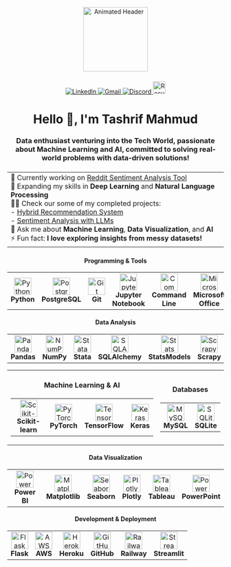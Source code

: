 <div align="center">
  <img height="150" src="https://1.bp.blogspot.com/-PerenMfIjCM/XpcyoHWXSzI/AAAAAAAAB-g/DuPj_IoSWAMod3pVy4eEya4uxk-KN0UuACLcBGAsYHQ/s1600/typing%2Bcat%2Bgif3.gif" alt="Animated Header" />
</div>

###

<div align="center">
  <a href="https://www.linkedin.com/in/tashrifmahmud" target="_blank">
    <img src="https://img.shields.io/badge/LinkedIn-blue?style=for-the-badge&logo=linkedin&logoColor=white" alt="LinkedIn" />
  </a>
  <a href="mailto:mahmudtashrif@gmail.com" target="_blank">
    <img src="https://img.shields.io/badge/Gmail-red?style=for-the-badge&logo=gmail&logoColor=white" alt="Gmail" />
  </a>
  <a href="https://discordlookup.com/user/1117829620021071883" target="_blank">
    <img src="https://img.shields.io/badge/Discord-blueviolet?style=for-the-badge&logo=discord&logoColor=white" alt="Discord" />
  </a>
  <a href="https://github.com/tashrifmahmud/TashrifMahmud/releases/download/v1.0.0/Resume_Tashrif_Mahmud.pdf" target="_blank">
    <img src="https://img.shields.io/badge/Resume-gray?style=for-the-badge&logo=adobeacrobatreader&logoColor=white" height="29px" alt="Resume" />
  </a>
</div>



###

<h1 align="center">Hello 👋, I'm Tashrif Mahmud

###

<h3 align="center">Data enthusiast venturing into the Tech World, passionate about Machine Learning and AI, committed to solving real-world problems with data-driven solutions!</h3>

###

<div align="center">
  <table>
    <tr>
      <td align="left">
        🔭 Currently working on <a href="https://sentiment-analysis-v2.streamlit.app/Reddit_Sentiment_Analysis_Tool" target="_blank">Reddit Sentiment Analysis Tool</a><br>
        🌱 Expanding my skills in <b>Deep Learning</b> and <b>Natural Language Processing</b><br>
        👨‍💻 Check our some of my completed projects: <br>
        - <a href="https://hybrid-recommender-system.streamlit.app" target="_blank">Hybrid Recommendation System</a><br>
        - <a href="https://sentiment-analysis-v2.streamlit.app" target="_blank">Sentiment Analysis with LLMs</a><br>
        💬 Ask me about <b>Machine Learning</b>, <b>Data Visualization</b>, and <b>AI</b><br>
        ⚡ Fun fact: <b>I love exploring insights from messy datasets!</b>
      </td>
    </tr>
  </table>
</div>

###
<div align="center">

#### Programming & Tools
<table>
  <tr>
    <td align="center"><img src="https://cdn.jsdelivr.net/gh/devicons/devicon/icons/python/python-original.svg" height="40" alt="Python" /><br><b>Python</b></td>
    <td align="center"><img src="https://cdn.jsdelivr.net/gh/devicons/devicon/icons/postgresql/postgresql-original.svg" height="40" alt="PostgreSQL" /><br><b>PostgreSQL</b></td>
    <td align="center"><img src="https://cdn.jsdelivr.net/gh/devicons/devicon/icons/git/git-original.svg" height="40" alt="Git" /><br><b>Git</b></td>
    <td align="center"><img src="https://cdn.jsdelivr.net/gh/devicons/devicon/icons/jupyter/jupyter-original.svg" height="40" alt="Jupyter Notebook" /><br><b>Jupyter Notebook</b></td>
    <td align="center"><img src="https://cdn.jsdelivr.net/gh/devicons/devicon/icons/linux/linux-original.svg" height="40" alt="Command Line" /><br><b>Command Line</b></td>
    <td align="center"><img src="https://upload.wikimedia.org/wikipedia/commons/0/0c/Microsoft_Office_logo_%282013%E2%80%932019%29.svg" height="40" alt="Microsoft Office" /><br><b>Microsoft Office</b></td>
    <td align="center"><img src="https://cdn.jsdelivr.net/gh/devicons/devicon@latest/icons/bash/bash-original.svg" height="40" alt="Bash" /><br><b>Bash</b></td>
    <td align="center"><img src="https://upload.wikimedia.org/wikipedia/commons/d/d0/Google_Colaboratory_SVG_Logo.svg" height="40" alt="Colab" /><br><b>Colab</b></td>
  </tr>
</table>

#### Data Analysis
<table>
  <tr>
    <td align="center"><img src="https://cdn.jsdelivr.net/gh/devicons/devicon/icons/pandas/pandas-original.svg" height="40" alt="Pandas" /><br><b>Pandas</b></td>
    <td align="center"><img src="https://cdn.jsdelivr.net/gh/devicons/devicon/icons/numpy/numpy-original.svg" height="40" alt="NumPy" /><br><b>NumPy</b></td>
    <td align="center"><img src="https://cdn.jsdelivr.net/gh/devicons/devicon@latest/icons/stata/stata-original-wordmark.svg" height="40" alt="Stata" /><br><b>Stata</b></td>
    <td align="center"><img src="https://upload.wikimedia.org/wikipedia/commons/d/d7/SQLAlchemy.svg" height="40" alt="SQLAlchemy" /><br><b>SQLAlchemy</b></td>
    <td align="center"><img src="https://www.statsmodels.org/stable/_images/statsmodels-logo-v2-no-text.svg" height="40" alt="StatsModels" /><br><b>StatsModels</b></td>
    <td align="center"><img src="https://scrapeops.io/img/sdk-icons/scrapy-logo.png" height="40" alt="Scrapy" /><br><b>Scrapy</b></td>
  </tr>
</table>


<div align="center">
  <table>
    <tr>
      <td>
        <div align="center">
          <h4>Machine Learning & AI</h4>
          <table>
            <tr>
              <td align="center"><img src="https://upload.wikimedia.org/wikipedia/commons/0/05/Scikit_learn_logo_small.svg" height="40" alt="Scikit-learn" /><br><b>Scikit-learn</b></td>
              <td align="center"><img src="https://upload.wikimedia.org/wikipedia/commons/1/10/PyTorch_logo_icon.svg" height="40" alt="PyTorch" /><br><b>PyTorch</b></td>
              <td align="center"><img src="https://cdn.jsdelivr.net/gh/devicons/devicon/icons/tensorflow/tensorflow-original.svg" height="40" alt="TensorFlow" /><br><b>TensorFlow</b></td>
              <td align="center"><img src="https://cdn.jsdelivr.net/gh/devicons/devicon/icons/keras/keras-original.svg" height="40" alt="Keras" /><br><b>Keras</b></td>
            </tr>
          </table>
        </div>
      </td>
      <td>
        <div align="center">
          <h4>Databases</h4>
          <table>
            <tr>
              <td align="center"><img src="https://cdn.jsdelivr.net/gh/devicons/devicon/icons/mysql/mysql-original.svg" height="40" alt="MySQL" /><br><b>MySQL</b></td>
              <td align="center"><img src="https://cdn.jsdelivr.net/gh/devicons/devicon/icons/sqlite/sqlite-original.svg" height="40" alt="SQLite" /><br><b>SQLite</b></td>
            </tr>
          </table>
        </div>
      </td>
    </tr>
  </table>
</div>


#### Data Visualization
<table>
  <tr>
    <td align="center"><img src="https://upload.wikimedia.org/wikipedia/commons/c/cf/New_Power_BI_Logo.svg" height="40" alt="PowerBI" /><br><b>Power BI</b></td>
    <td align="center"><img src="https://cdn.jsdelivr.net/gh/devicons/devicon/icons/matplotlib/matplotlib-original.svg" height="40" alt="Matplotlib" /><br><b>Matplotlib</b></td>
    <td align="center"><img src="https://seaborn.pydata.org/_images/logo-mark-lightbg.svg" height="40" alt="Seaborn" /><br><b>Seaborn</b></td>
    <td align="center"><img src="https://cdn.jsdelivr.net/gh/devicons/devicon/icons/plotly/plotly-original.svg" height="40" alt="Plotly" /><br><b>Plotly</b></td>
    <td align="center"><img src="https://cdn.worldvectorlogo.com/logos/tableau-software.svg" height="40" alt="Tableau" /><br><b>Tableau</b></td>
    <td align="center"><img src="https://upload.wikimedia.org/wikipedia/commons/0/0d/Microsoft_Office_PowerPoint_%282019%E2%80%93present%29.svg" height="40" alt="PowerPoint" /><br><b>PowerPoint</b></td>
  </tr>
</table>


#### Development & Deployment
<table>
  <tr>
    <td align="center"><img src="https://cdn.jsdelivr.net/gh/devicons/devicon/icons/flask/flask-original.svg" height="40" alt="Flask" /><br><b>Flask</b></td>
    <td align="center"><img src="https://upload.wikimedia.org/wikipedia/commons/9/93/Amazon_Web_Services_Logo.svg" height="40" alt="AWS" /><br><b>AWS</b></td>
    <td align="center"><img src="https://cdn.jsdelivr.net/gh/devicons/devicon/icons/heroku/heroku-original.svg" height="40" alt="Heroku" /><br><b>Heroku</b></td>
    <td align="center"><img src="https://cdn.jsdelivr.net/gh/devicons/devicon/icons/github/github-original.svg" height="40" alt="GitHub" /><br><b>GitHub</b></td>
    <td align="center"><img src="https://upload.wikimedia.org/wikipedia/commons/5/51/Railway_Logo.svg" height="40" alt="Railway" /><br><b>Railway</b></td>
    <td align="center"><img src="https://streamlit.io/images/brand/streamlit-mark-color.png" height="40" alt="Streamlit" /><br><b>Streamlit</b></td>
  </tr>
</table>

</div>
